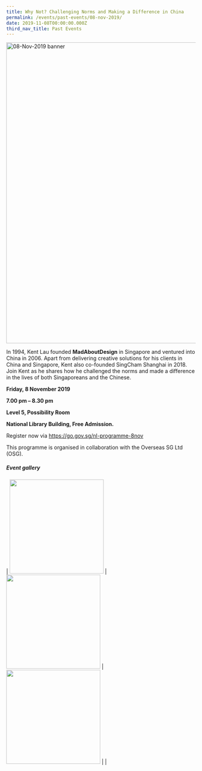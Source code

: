 ```yaml
---
title: Why Not? Challenging Norms and Making a Difference in China
permalink: /events/past-events/08-nov-2019/
date: 2019-11-08T00:00:00.000Z
third_nav_title: Past Events
---
```



<img src="\images\past-events\08-Nov-2019\banner.jpg" alt="08-Nov-2019 banner" style="width:800px;" />

In 1994, Kent Lau founded **MadAboutDesign** in Singapore and ventured into China in 2006. Apart from delivering creative solutions for his clients in China and Singapore, Kent also co-founded SingCham Shanghai in 2018. Join Kent as he shares how he challenged the norms and made a difference in the lives of both Singaporeans and the Chinese.

**Friday, 8 November 2019**

**7.00 pm – 8.30 pm**

**Level 5, Possibility Room**

**National Library Building, Free Admission.**

Register now via <https://go.gov.sg/nl-programme-8nov>

This programme is organised in collaboration with the Overseas SG Ltd (OSG).



##### **Event gallery**

| <a href="\images\past-events\08-Nov-2019\image-1.jpg"><img src="\images\past-events\08-Nov-2019\image-1.jpg" style="width:250px;" /></a> | <a href="\images\past-events\08-Nov-2019\image-2.jpg"><img src="\images\past-events\08-Nov-2019\image-2.jpg" style="width:250px;" /></a> | <a href="\images\past-events\08-Nov-2019\image-3.jpg"><img src="\images\past-events\08-Nov-2019\image-3.jpg" style="width:250px;" /></a> |
| 